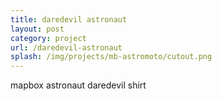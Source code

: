 ```yaml
---
title: daredevil astronaut
layout: post
category: project
url: /daredevil-astronaut
splash: /img/projects/mb-astromoto/cutout.png
---
```


mapbox astronaut daredevil shirt